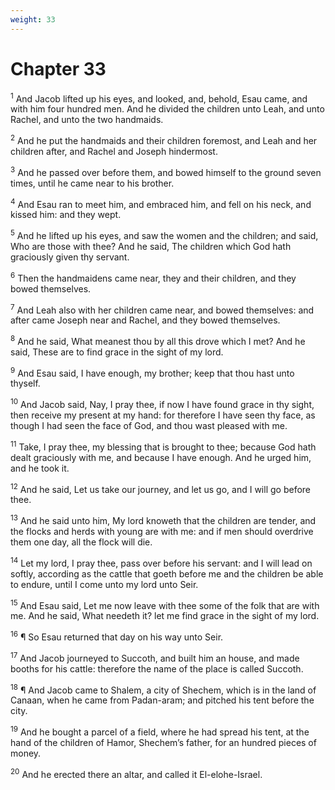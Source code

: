 ```yaml
---
weight: 33
---
```


# Chapter 33

<sup>1</sup> And Jacob lifted up his eyes, and looked, and, behold, Esau came, and with him four hundred men. And he divided the children unto Leah, and unto Rachel, and unto the two handmaids. 

<sup>2</sup> And he put the handmaids and their children foremost, and Leah and her children after, and Rachel and Joseph hindermost. 

<sup>3</sup> And he passed over before them, and bowed himself to the ground seven times, until he came near to his brother. 

<sup>4</sup> And Esau ran to meet him, and embraced him, and fell on his neck, and kissed him: and they wept. 

<sup>5</sup> And he lifted up his eyes, and saw the women and the children; and said, Who are those with thee? And he said, The children which God hath graciously given thy servant. 

<sup>6</sup> Then the handmaidens came near, they and their children, and they bowed themselves. 

<sup>7</sup> And Leah also with her children came near, and bowed themselves: and after came Joseph near and Rachel, and they bowed themselves. 

<sup>8</sup> And he said, What meanest thou by all this drove which I met? And he said, These are to find grace in the sight of my lord. 

<sup>9</sup> And Esau said, I have enough, my brother; keep that thou hast unto thyself. 

<sup>10</sup> And Jacob said, Nay, I pray thee, if now I have found grace in thy sight, then receive my present at my hand: for therefore I have seen thy face, as though I had seen the face of God, and thou wast pleased with me. 

<sup>11</sup> Take, I pray thee, my blessing that is brought to thee; because God hath dealt graciously with me, and because I have enough. And he urged him, and he took it. 

<sup>12</sup> And he said, Let us take our journey, and let us go, and I will go before thee. 

<sup>13</sup> And he said unto him, My lord knoweth that the children are tender, and the flocks and herds with young are with me: and if men should overdrive them one day, all the flock will die. 

<sup>14</sup> Let my lord, I pray thee, pass over before his servant: and I will lead on softly, according as the cattle that goeth before me and the children be able to endure, until I come unto my lord unto Seir. 

<sup>15</sup> And Esau said, Let me now leave with thee some of the folk that are with me. And he said, What needeth it? let me find grace in the sight of my lord. 

<sup>16</sup> ¶ So Esau returned that day on his way unto Seir. 

<sup>17</sup> And Jacob journeyed to Succoth, and built him an house, and made booths for his cattle: therefore the name of the place is called Succoth. 

<sup>18</sup> ¶ And Jacob came to Shalem, a city of Shechem, which is in the land of Canaan, when he came from Padan-aram; and pitched his tent before the city. 

<sup>19</sup> And he bought a parcel of a field, where he had spread his tent, at the hand of the children of Hamor, Shechem’s father, for an hundred pieces of money. 

<sup>20</sup> And he erected there an altar, and called it El-elohe-Israel. 


